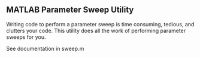 MATLAB Parameter Sweep Utility
------------------------------

Writing code to perform a parameter sweep is time consuming, tedious, and clutters your code.  This utility does all the work of performing parameter sweeps for you.

See documentation in sweep.m